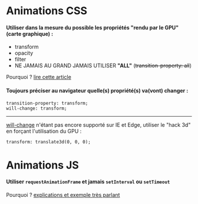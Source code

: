 
Animations CSS
==============

#### Utiliser dans la mesure du possible les propriétés "rendu par le GPU" (carte graphique) :

* transform
* opacity
* filter
* NE JAMAIS AU GRAND JAMAIS UTILISER __"ALL"__ (~~transition-property: all~~)

Pourquoi ? [lire cette article](https://www.smashingmagazine.com/2016/12/gpu-animation-doing-it-right/)

#### Toujours préciser au navigateur quelle(s) propriété(s) va(vont) changer :

```
transition-property: transform;
will-change: transform;
```

-------

[will-change](http://caniuse.com/#feat=will-change) n'étant pas encore supporté sur IE et Edge, utiliser le "hack 3d" en forçant l'utilisation du GPU  : 

```
transform: translate3d(0, 0, 0);
```

Animations JS
=============

#### Utiliser `requestAnimationFrame` et jamais  `setInterval` ou `setTimeout`

Pourquoi ? [explications et exemple très parlant](https://stackoverflow.com/questions/38709923/why-is-requestanimationframe-better-than-setinterval-or-settimeout#answer-38709924)
